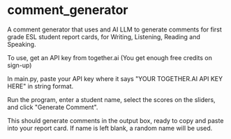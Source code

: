 # comment_generator
A comment generator that uses and AI LLM to generate comments for first grade ESL
student report cards, for Writing, Listening, Reading and Speaking.

To use, get an API key from together.ai (You get enough free credits on sign-up)

In main.py, paste your API key where it says "YOUR TOGETHER.AI API KEY HERE" in
string format.

Run the program, enter a student name, select the scores on the sliders, and click
"Generate Comment".

This should generate comments in the output box, ready to copy and paste into your
report card. If name is left blank, a random name will be used.